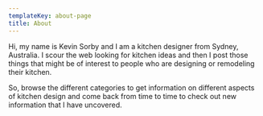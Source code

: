 ```yaml
---
templateKey: about-page
title: About
---
```

Hi, my name is Kevin Sorby and I am a kitchen designer from Sydney, Australia. I scour the web looking for kitchen ideas and then I post those things that might be of interest to people who are designing or remodeling their kitchen. 

So, browse the different categories to get information on different aspects of kitchen design and come back from time to time to check out new information that I have uncovered.
